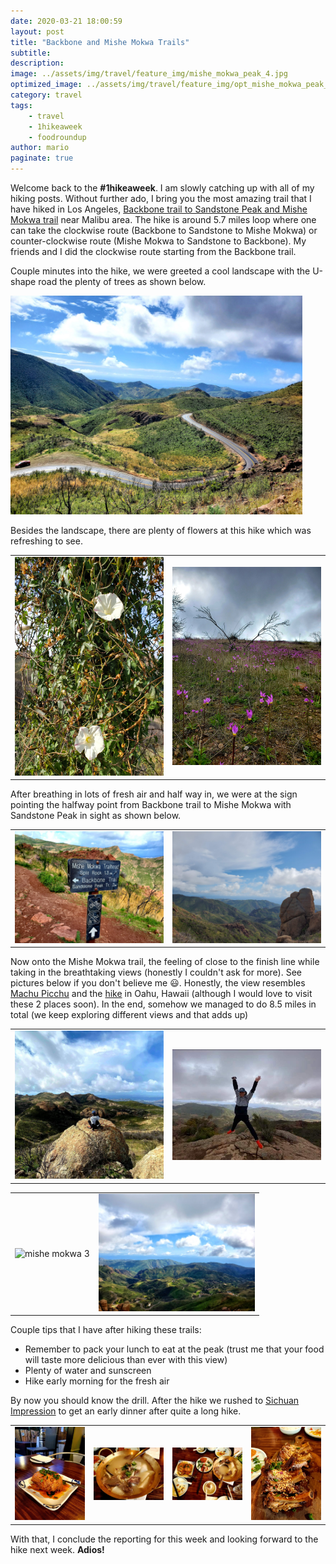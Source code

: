 ```yaml
---
date: 2020-03-21 18:00:59
layout: post
title: "Backbone and Mishe Mokwa Trails"
subtitle:
description:
image: ../assets/img/travel/feature_img/mishe_mokwa_peak_4.jpg
optimized_image: ../assets/img/travel/feature_img/opt_mishe_mokwa_peak_4.jpg
category: travel
tags:
    - travel
    - 1hikeaweek
    - foodroundup
author: mario
paginate: true
---
```


Welcome back to the **#1hikeaweek**. I am slowly catching up with all of my hiking posts. Without further ado, I bring you the most amazing trail that I have hiked in Los Angeles, [Backbone trail to Sandstone Peak and Mishe Mokwa trail](https://www.alltrails.com/trail/us/california/backbone-trail-to-sandstone-peak-and-mishe-mokwa-trail-loop) near Malibu area. The hike is around 5.7 miles loop where one can take the clockwise route (Backbone to Sandstone to Mishe Mokwa) or counter-clockwise route (Mishe Mokwa to Sandstone to Backbone). My friends and I did the clockwise route starting from the Backbone trail.

Couple minutes into the hike, we were greeted a cool landscape with the U-shape road the plenty of trees as shown below.

<img src="../assets/img/travel/backbone_mishe_mokwa/backbone_2.jpg" style="height:350px" alt="backbone street view"/>

Besides the landscape, there are plenty of flowers at this hike which was refreshing to see.

<table><tr>
    <td> <img src="../assets/img/travel/backbone_mishe_mokwa/backbone_flower_1.jpg" alt="flower1" style="width: 250px; height: 350px;"/> </td>
    <td> <img src="../assets/img/travel/backbone_mishe_mokwa/backbone_1.jpg" alt="flower2" style="width: 250px;"/> </td>
</tr></table>

After breathing in lots of fresh air and half way in, we were at the sign pointing the halfway point from Backbone trail to Mishe Mokwa with Sandstone Peak in sight as shown below.

<table><tr>
    <td> <img src="../assets/img/travel/backbone_mishe_mokwa/backbone_mishe_mokwa.jpg" alt="sign" style="width: 250px"/> </td>
    <td> <img src="../assets/img/travel/backbone_mishe_mokwa/backbone_3.jpg" alt="sandstone peak" style="width: 250px;"/> </td>
</tr></table>

Now onto the Mishe Mokwa trail, the feeling of close to the finish line while taking in the breathtaking views (honestly I couldn't ask for more). See pictures below if you don't believe me 😃. Honestly, the view resembles [Machu Picchu](https://www.google.com/imgres?imgurl=https%3A%2F%2Flp-cms-production.imgix.net%2F2019-06%2F16641625.jpg%3Ffit%3Dcrop%26q%3D40%26sharp%3D10%26vib%3D20%26auto%3Dformat%26ixlib%3Dreact-8.6.4&imgrefurl=https%3A%2F%2Fwww.lonelyplanet.com%2Fperu%2Fmachu-picchu&tbnid=64jcDrZuCMuIIM&vet=12ahUKEwj-vqbH0K7oAhVWFzQIHZ_kBR0QMygBegUIARCTAg..i&docid=YbiO2RzzqZVbBM&w=5601&h=3713&q=machu%20picchu&hl=en&ved=2ahUKEwj-vqbH0K7oAhVWFzQIHZ_kBR0QMygBegUIARCTAg) and the [hike](https://www.google.com/imgres?imgurl=https%3A%2F%2Fs29081.pcdn.co%2Fwp-content%2Fuploads%2F2016%2F07%2Fhawaii-images-08316-1-1024x683.jpg.optimal.jpg&imgrefurl=https%3A%2F%2Fwww.journeyera.com%2F10-best-hikes-on-oahu%2F&tbnid=Oo3t5HzrO-2RbM&vet=12ahUKEwiqnJjR0K7oAhWSAzQIHQM3Bt0QMygBegUIARCLAg..i&docid=xARFO2lnwDopYM&w=1024&h=683&q=hike%20in%20hawaii%20&hl=en&ved=2ahUKEwiqnJjR0K7oAhWSAzQIHQM3Bt0QMygBegUIARCLAg) in Oahu, Hawaii (although I would love to visit these 2 places soon). In the end, somehow we managed to do 8.5 miles in total (we keep exploring different views and that adds up)

<table><tr>
    <td> <img src="../assets/img/travel/backbone_mishe_mokwa/mishe_mokwa_peak_1.jpg" alt="mishe mokwa 1" style="width: 250px;"/> </td>
    <td> <img src="../assets/img/travel/backbone_mishe_mokwa/mishe_mokwa_peak_2.jpg" alt="mishe mokwa 2" style="width: 250px;"/> </td>
</tr></table>
<table><tr>
    <td> <img src="../assets/img/travel/backbone_mishe_mokwa/mishe_mokwa_peak_3.jpg" alt="mishe mokwa 3" style="width: 250px;"/> </td>
    <td> <img src="../assets/img/travel/backbone_mishe_mokwa/mishe_mokwa_peak_4.jpg" alt="mishe mokwa 4" style="width: 250px;"/> </td>
</tr></table>

Couple tips that I have after hiking these trails:
* Remember to pack your lunch to eat at the peak (trust me that your food will taste more delicious than ever with this view)
* Plenty of water and sunscreen
* Hike early morning for the fresh air

By now you should know the drill. After the hike we rushed to [Sichuan Impression](https://www.sichuanimpressions.com/) to get an early dinner after quite a long hike.

<table><tr>
    <td> <img src="../assets/img/travel/backbone_mishe_mokwa/sichuan_impression_1.jpg" alt="sichuan 1" style="width: 250px;"/> </td>
    <td> <img src="../assets/img/travel/backbone_mishe_mokwa/sichuan_impression_2.jpg" alt="sichuan 2" style="width: 250px;"/> </td>
    <td> <img src="../assets/img/travel/backbone_mishe_mokwa/sichuan_impression_3.jpg" alt="sichuan 3" style="width: 250px;"/> </td>
    <td> <img src="../assets/img/travel/backbone_mishe_mokwa/sichuan_impression_4.jpg" alt="sichuan 4" style="width: 250px;"/> </td>
</tr></table>

With that, I conclude the reporting for this week and looking forward to the hike next week. **Adios!**
